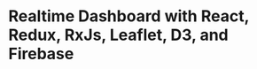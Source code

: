 Realtime Dashboard with React, Redux, RxJs, Leaflet, D3, and Firebase
=====================================================================
